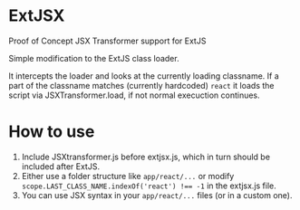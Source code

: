 ExtJSX
======

Proof of Concept JSX Transformer support for ExtJS

Simple modification to the ExtJS class loader.

It intercepts the loader and looks at the currently loading classname. 
If a part of the classname matches (currently hardcoded) `react` it loads the script via JSXTransformer.load, if not normal execuction continues.

How to use
==========

1. Include JSXtransformer.js before extjsx.js, which in turn should be included after ExtJS.
2. Either use a folder structure like `app/react/...` or modify `scope.LAST_CLASS_NAME.indexOf('react') !== -1` in the extjsx.js file.
3. You can use JSX syntax in your `app/react/...` files (or in a custom one).